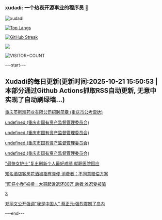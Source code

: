 ### xudadi: 一个热衷开源事业的程序员 👋

![xudadi](https://github-readme-stats-git-masterorgs-github-readme-stats-team.vercel.app/api?username=xudadi)

[![Top Langs](https://github-readme-stats.vercel.app/api/top-langs/?username=xudadi)](https://github.com/anuraghazra/github-readme-stats)

[![GitHub Streak](https://streak-stats.demolab.com?user=xudadi&locale=zh_Hans)](https://git.io/streak-stats)

![](https://raw.githubusercontent.com/xudadi/xudadi/main/assets/github-contribution-grid-snake.svg)

![VISITOR+COUNT](https://komarev.com/ghpvc/?username=xudadi&label=VISITOR+COUNT)


---start---

## Xudadi的每日更新(更新时间:2025-10-21 15:50:53 | 本部分通过Github Actions抓取RSS自动更新, 无意中实现了自动刷绿墙...)

[重庆英斯凯药业有限公司招聘简章 (重庆市公考雷达)](https://www.gongkaoleida.com/article/2656689)

[undefined (重庆市国有资产监督管理委员会)](https://dadilab.github.io/feeds/all.xml)

[undefined (重庆市国有资产监督管理委员会)](https://dadilab.github.io/feeds/all.xml)

[undefined (重庆市国有资产监督管理委员会)](https://dadilab.github.io/feeds/all.xml)

[undefined (重庆市国有资产监督管理委员会)](https://dadilab.github.io/feeds/all.xml)

["最快女护士"复出刷新个人最好成绩 就职医院回应](https://m.163.com/news/article/KCCQNIVH0512B07B.html)

[知名酒店客房花洒被指有粪便 消费者：不同意赔偿方案](https://m.163.com/news/article/KCCU4CHN055040N3.html)

["旺仔小乔"被榜一大哥起诉退还80万 后者:难忍受被骗](https://m.163.com/news/article/KCCSEPQD053469LG.html)

[3](https://m.163.com/touch/news/sub/domestic)

[郑丽文公开强调"我是中国人" 蔡正元:强烈震撼了岛内](https://m.163.com/news/article/KCCRP9RB055080L4.html)

---end---
